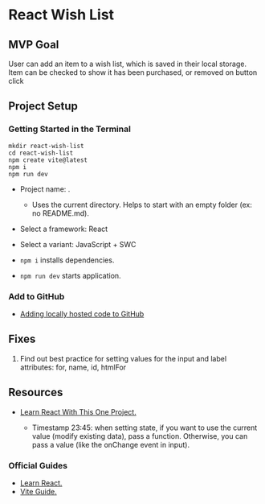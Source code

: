# React Wish List

## MVP Goal

User can add an item to a wish list, which is saved in their local storage. Item can be checked to show it has been purchased, or removed on button click

## Project Setup

### Getting Started in the Terminal

```
mkdir react-wish-list
cd react-wish-list
npm create vite@latest
npm i
npm run dev
```

- Project name: .
  - Uses the current directory. Helps to start with an empty folder (ex: no README.md).
- Select a framework: React
- Select a variant: JavaScript + SWC

- `npm i` installs dependencies.

- `npm run dev` starts application.

### Add to GitHub

- [Adding locally hosted code to GitHub](https://docs.github.com/en/migrations/importing-source-code/using-the-command-line-to-import-source-code/adding-locally-hosted-code-to-github)

## Fixes

1. Find out best practice for setting values for the input and label attributes: for, name, id, htmlFor

## Resources

- [Learn React With This One Project.](https://www.youtube.com/watch?v=Rh3tobg7hEo)

  - Timestamp 23:45: when setting state, if you want to use the current value (modify existing data), pass a function. Otherwise, you can pass a value (like the onChange event in input).

### Official Guides

- [Learn React.](https://react.dev/learn)
- [Vite Guide.](https://vitejs.dev/guide/)
